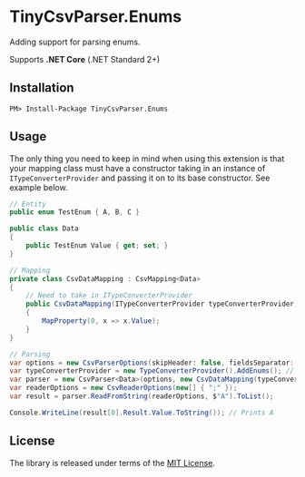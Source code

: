 [MIT License]: https://opensource.org/licenses/MIT

# TinyCsvParser.Enums

Adding support for parsing enums.

Supports **.NET Core** (.NET Standard 2+)

## Installation

```
PM> Install-Package TinyCsvParser.Enums
```

## Usage

The only thing you need to keep in mind when using this extension
is that your mapping class must have a constructor taking in an instance of `ITypeConverterProvider`
and passing it on to its base constructor. See example below.

```csharp
// Entity
public enum TestEnum { A, B, C }

public class Data
{
    public TestEnum Value { get; set; }
}

// Mapping
private class CsvDataMapping : CsvMapping<Data>
{
    // Need to take in ITypeConverterProvider
    public CsvDataMapping(ITypeConverterProvider typeConverterProvider) : base(typeConverterProvider)
    {
        MapProperty(0, x => x.Value);
    }
}

// Parsing
var options = new CsvParserOptions(skipHeader: false, fieldsSeparator: ',');
var typeConverterProvider = new TypeConverterProvider().AddEnums(); // <-- This line
var parser = new CsvParser<Data>(options, new CsvDataMapping(typeConverterProvider));
var readerOptions = new CsvReaderOptions(new[] { ";" });
var result = parser.ReadFromString(readerOptions, $"A").ToList();

Console.WriteLine(result[0].Result.Value.ToString()); // Prints A
```

## License

The library is released under terms of the [MIT License].